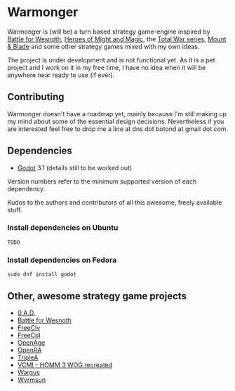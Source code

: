 # Warmonger

Warmonger is (will be) a turn based strategy game-engine inspired by
[Battle for Wesnoth](http://wesnoth.org),
[Heroes of Might and Magic](https://en.wikipedia.org/wiki/Heroes_of_Might_and_Magic),
the [Total War series](https://en.wikipedia.org/wiki/Total_War_(series)),
[Mount & Blade](https://en.wikipedia.org/wiki/Mount_%26_Blade) and some other
strategy games mixed with my own ideas.

The project is under development and is not functional yet. As it is a pet
project and I work on it in my free time, I have no idea when it will be
anywhere near ready to use (if ever).

## Contributing

Warmonger doesn't have a roadmap yet, mainly because I'm still making up my
mind about some of the essential design decisions. Nevertheless if you are
interested feel free to drop me a line at dns dot botond at gmail dot com.

## Dependencies

 * [Godot](https://godotengine.org/) 3.1 (details still to be worked out)

Version numbers refer to the minimum supported version of each dependency.

Kudos to the authors and contributors of all this awesome, freely available stuff.

### Install dependencies on Ubuntu
    TODO

### Install dependencies on Fedora
    sudo dnf install godot

## Other, awesome strategy game projects
 * [0 A.D.](https://play0ad.com/)
 * [Battle for Wesnoth](https://www.wesnoth.org/)
 * [FreeCiv](http://www.freeciv.org/)
 * [FreeCol](http://www.freecol.org/)
 * [OpenAge](http://openage.sft.mx/)
 * [OpenRA](http://www.openra.net/)
 * [TripleA](http://www.triplea-game.org/)
 * [VCMI - HOMM 3 WOG recreated](http://vcmi.eu/)
 * [Wargus](https://wargus.github.io/)
 * [Wyrmsun](https://andrettin.github.io/)
